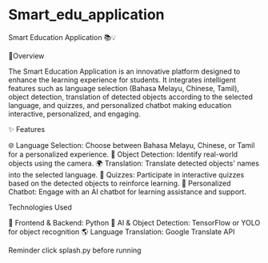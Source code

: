 ﻿# Smart_edu_application
 Smart Education Application 📚💡

🌟Overview

The Smart Education Application is an innovative platform designed to enhance the learning experience for students. It integrates intelligent features such as language selection (Bahasa Melayu, Chinese, Tamil), object detection, translation of detected objects according to the selected language, and quizzes, and personalized chatbot making education interactive, personalized, and engaging.

✨ Features

🌐 Language Selection: Choose between Bahasa Melayu, Chinese, or Tamil for a personalized experience.
📸 Object Detection: Identify real-world objects using the camera.
🌍 Translation: Translate detected objects' names into the selected language.
📝 Quizzes: Participate in interactive quizzes based on the detected objects to reinforce learning.
🤖 Personalized Chatbot: Engage with an AI chatbot for learning assistance and support.

 Technologies Used
 
🎨 Frontend & Backend: Python
🤖 AI & Object Detection: TensorFlow or YOLO for object recognition 
🌎 Language Translation: Google Translate API

Reminder click splash.py before running 

